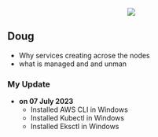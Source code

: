  <p align="center">
    <img src="https://github.com/sudheermuthyala/EKS/blob/main/Img/" />
      </p>

## Doug

- Why services creating acrose the nodes
- what is managed and and unman

### My Update 
- **on 07 July 2023**
  - Installed AWS CLI in Windows
  - Installed Kubectl in Windows
  - Installed Eksctl in Windows